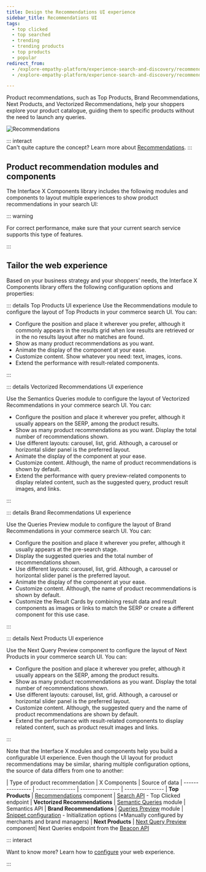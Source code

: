 ```yaml
---
title: Design the Recommendations UI experience
sidebar_title: Recommendations UI
tags:
  - top clicked
  - top searched
  - trending
  - trending products
  - top products
  - popular
redirect_from:
  - /explore-empathy-platform/experience-search-and-discovery/recommendations.html
  - /explore-empathy-platform/experience-search-and-discovery/recommendations

---
```


Product recommendations, such as Top Products, Brand Recommendations, Next Products, and Vectorized Recommendations, help your shoppers explore your product catalogue, guiding them to specific products without the need to launch any queries.

<!-- ![Recommendations](~@assets/x/interface/x-recommendations.gif) -->
![Recommendations](~@assets/x/interface/x-recommendations.svg)

::: interact  
Can't quite capture the concept? Learn more about
[Recommendations](/explore-empathy-platform/features/recommendations-overview.md).
:::

## Product recommendation modules and components  

The Interface X Components library includes the following modules and components to layout multiple experiences to show product recommendations in your search UI:

<CardCarousel :cards="[
    'ui_ref/recommendations',
    'ui_ref/semantics',
    'ui_ref/preview',
    'ui_ref/nq'
    ]"
/>

::: warning

For correct performance, make sure that your current search service supports
this type of features.

:::

## Tailor the web experience
Based on your business strategy and your shoppers’ needs, the Interface X Components library offers the following configuration options and properties:

::: details Top Products UI experience
Use the Recommendations module to configure the layout of Top Products in your commerce search UI. You can:
- Configure the position and place it wherever you prefer, although it commonly appears in the results grid when low results are retrieved or in the no results layout after no matches are found.
- Show as many product recommendations as you want.
- Animate the display of the component at your ease.
- Customize content. Show whatever you need: text, images, icons.
- Extend the performance with result-related components.

:::


::: details Vectorized Recommendations UI experience    

Use the Semantics Queries module to configure the layout of Vectorized Recommendations in your commerce search UI. You can:
- Configure the position and place it wherever you prefer, although it usually appears on the SERP, among the product results.
- Show as many product recommendations as you want. Display the total number of recommendations shown.
- Use different layouts: carousel, list, grid. Although, a carousel or horizontal slider panel is the preferred layout.
- Animate the display of the component at your ease.
- Customize content. Although, the name of product recommendations is shown by default.
- Extend the performance with query preview-related components to display related content, such as the suggested query, product result images, and links.

::: 


::: details Brand Recommendations UI experience  

Use the Queries Preview module to configure the layout of Brand Recommendations in your commerce search UI. You can:
- Configure the position and place it wherever you prefer, although it usually appears at the pre-search stage.
- Display the suggested queries and the total number of recommendations shown.
- Use different layouts: carousel, list, grid. Although, a carousel or horizontal slider panel is the preferred layout.
- Animate the display of the component at your ease.
- Customize content. Although, the name of product recommendations is shown by default.
- Customize the Result Cards by combining result data and result components as images or links to match the SERP or create a different component for this use case.

:::


::: details Next Products UI experience  

Use the Next Query Preview component to configure the layout of Next Products in your commerce search UI. You can:
- Configure the position and place it wherever you prefer, although it usually appears on the SERP, among the product results.
- Show as many product recommendations as you want. Display the total number of recommendations shown.
- Use different layouts: carousel, list, grid. Although, a carousel or horizontal slider panel is the preferred layout.
- Customize content. Although, the suggested query and the name of product recommendations are shown by default.
- Extend the performance with result-related components to display related content, such as product result images and links.

:::

Note that the Interface X modules and components help you build a configurable UI experience. Even though the UI layout for product recommendations may be similar, sharing multiple configuration options, the source of data differs from one to another:

| Type of product recommendation | X Components | Source of data 
| ---------------- | ---------------- | ---------------- | ---------------- 
| **Top Products** | [Recommendations](/develop-empathy-platform/ui-reference/components/recommendations/x-components.recommendations.md) component | [Search API](/develop-empathy-platform/api-reference/search-api.md) - Top Clicked endpoint 
| **Vectorized Recommendations** | [Semantic Queries](/develop-empathy-platform/ui-reference/components/semantic-queries/) module | Semantics API 
| **Brand Recommendations** | [Queries Preview](/develop-empathy-platform/ui-reference/components/queries-preview/) module | [Snippet configuration](/develop-empathy-platform/build-search-ui/web-archetype-integration-guide.md#snippet-configuration) - Initialization options (*Manually configured by merchants and brand managers)
| **Next Products** | [Next Query Preview](/develop-empathy-platform/ui-reference/components/next-queries/x-components.next-query-preview.md) component| Next Queries endpoint from the [Beacon API](/develop-empathy-platform/api-reference/beacon-api.md) 

::: interact

Want to know more? Learn how to [configure](/develop-empathy-platform/ui-reference/)
your web experience.

:::
